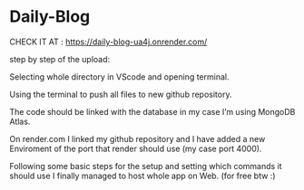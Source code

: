 # Daily-Blog
CHECK IT AT : https://daily-blog-ua4j.onrender.com/

step by step of the upload:

Selecting whole directory in VScode and opening terminal.

Using the terminal to push all files to new github repository.

The code should be linked with the database in my case I’m using MongoDB Atlas.

On render.com I linked my github repository and I have added a new Enviroment of the port that render should use (my case port 4000).

Following some basic steps for the setup and setting which commands it should use I finally managed to host whole app on Web. (for free btw :)
